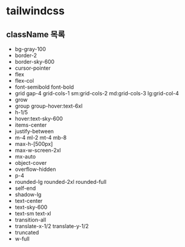 # tailwindcss 
## className 목록
- bg-gray-100
- border-2
- border-sky-600
- cursor-pointer
- flex
- flex-col
- font-semibold font-bold
- grid gap-4 grid-cols-1 sm:grid-cols-2 md:grid-cols-3 lg:grid-col-4
- grow
- group group-hover:text-6xl
- h-1/5
- hover:text-sky-600
- items-center
- justify-between
- m-4 ml-2 mt-4 mb-8
- max-h-[500px]
- max-w-screen-2xl
- mx-auto
- object-cover
- overflow-hidden
- p-4
- rounded-lg rounded-2xl rounded-full
- self-end
- shadow-lg
- text-center
- text-sky-600
- text-sm text-xl
- transition-all
- translate-x-1/2 translate-y-1/2
- truncated
- w-full
